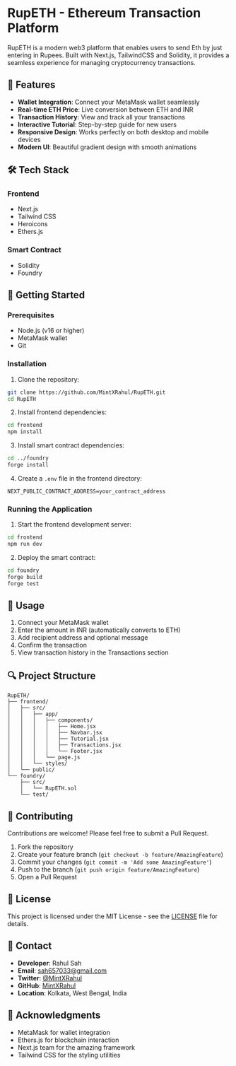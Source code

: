 # RupETH - Ethereum Transaction Platform

RupETH is a modern web3 platform that enables users to send Eth by just entering in Rupees. Built with  Next.js, TailwindCSS and Solidity, it provides a seamless experience for managing cryptocurrency transactions.

## 🌟 Features

- **Wallet Integration**: Connect your MetaMask wallet seamlessly
- **Real-time ETH Price**: Live conversion between ETH and INR
- **Transaction History**: View and track all your transactions
- **Interactive Tutorial**: Step-by-step guide for new users
- **Responsive Design**: Works perfectly on both desktop and mobile devices
- **Modern UI**: Beautiful gradient design with smooth animations

## 🛠️ Tech Stack

### Frontend
- Next.js
- Tailwind CSS
- Heroicons
- Ethers.js

### Smart Contract
- Solidity
- Foundry

## 🚀 Getting Started

### Prerequisites
- Node.js (v16 or higher)
- MetaMask wallet
- Git

### Installation

1. Clone the repository:
```bash
git clone https://github.com/MintXRahul/RupETH.git
cd RupETH
```

2. Install frontend dependencies:
```bash
cd frontend
npm install
```

3. Install smart contract dependencies:
```bash
cd ../foundry
forge install
```

4. Create a `.env` file in the frontend directory:
```env
NEXT_PUBLIC_CONTRACT_ADDRESS=your_contract_address
```

### Running the Application

1. Start the frontend development server:
```bash
cd frontend
npm run dev
```

2. Deploy the smart contract:
```bash
cd foundry
forge build
forge test
```

## 📱 Usage

1. Connect your MetaMask wallet
2. Enter the amount in INR (automatically converts to ETH)
3. Add recipient address and optional message
4. Confirm the transaction
5. View transaction history in the Transactions section

## 🔍 Project Structure

```
RupETH/
├── frontend/
│   ├── src/
│   │   ├── app/
│   │   │   ├── components/
│   │   │   │   ├── Home.jsx
│   │   │   │   ├── Navbar.jsx
│   │   │   │   ├── Tutorial.jsx
│   │   │   │   ├── Transactions.jsx
│   │   │   │   └── Footer.jsx
│   │   │   └── page.js
│   │   └── styles/
│   └── public/
└── foundry/
    ├── src/
    │   └── RupETH.sol
    └── test/
```

## 🤝 Contributing

Contributions are welcome! Please feel free to submit a Pull Request.

1. Fork the repository
2. Create your feature branch (`git checkout -b feature/AmazingFeature`)
3. Commit your changes (`git commit -m 'Add some AmazingFeature'`)
4. Push to the branch (`git push origin feature/AmazingFeature`)
5. Open a Pull Request

## 📄 License

This project is licensed under the MIT License - see the [LICENSE](LICENSE) file for details.

## 👥 Contact

- **Developer**: Rahul Sah
- **Email**: sah657033@gmail.com
- **Twitter**: [@MintXRahul](https://x.com/MintXRahul)
- **GitHub**: [MintXRahul](https://github.com/MintXRahul)
- **Location**: Kolkata, West Bengal, India

## 🙏 Acknowledgments

- MetaMask for wallet integration
- Ethers.js for blockchain interaction
- Next.js team for the amazing framework
- Tailwind CSS for the styling utilities 
